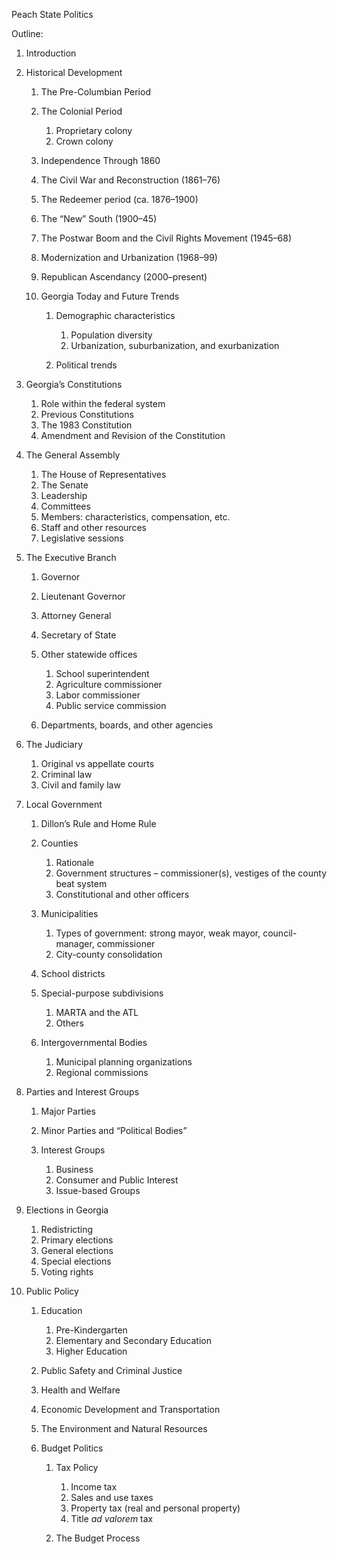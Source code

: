 Peach State Politics

Outline:

1.  Introduction

2.  Historical Development

    1.  The Pre-Columbian Period

    2.  The Colonial Period

        1.  Proprietary colony
        2.  Crown colony

    3.  Independence Through 1860

    4.  The Civil War and Reconstruction (1861–76)

    5.  The Redeemer period (ca. 1876–1900)

    6.  The “New” South (1900–45)

    7.  The Postwar Boom and the Civil Rights Movement (1945–68)

    8.  Modernization and Urbanization (1968–99)

    9.  Republican Ascendancy (2000–present)

    10. Georgia Today and Future Trends

        1.  Demographic characteristics

            1.  Population diversity
            2.  Urbanization, suburbanization, and exurbanization

        2.  Political trends

3.  Georgia’s Constitutions

    1.  Role within the federal system
    2.  Previous Constitutions
    3.  The 1983 Constitution
    4.  Amendment and Revision of the Constitution

4.  The General Assembly

    1.  The House of Representatives
    2.  The Senate
    3.  Leadership
    4.  Committees
    5.  Members: characteristics, compensation, etc.        
    6.  Staff and other resources
    7.  Legislative sessions

5.  The Executive Branch

    1.  Governor

    2.  Lieutenant Governor

    3.  Attorney General

    4.  Secretary of State

    5.  Other statewide offices

        1.  School superintendent
        2.  Agriculture commissioner
        3.  Labor commissioner
        4.  Public service commission

    6.  Departments, boards, and other agencies

6.  The Judiciary

    1.  Original vs appellate courts
    2.  Criminal law
    3.  Civil and family law

7.  Local Government

    1.  Dillon’s Rule and Home Rule

    2.  Counties

        1.  Rationale
        2.  Government structures – commissioner(s), vestiges of the
            county beat system
        3.  Constitutional and other officers

    3.  Municipalities

        1.  Types of government: strong mayor, weak mayor,
            council-manager, commissioner
        2.  City-county consolidation

    4.  School districts

    5.  Special-purpose subdivisions

        1.  MARTA and the ATL
        2.  Others

    6.  Intergovernmental Bodies

        1.  Municipal planning organizations
        2.  Regional commissions

8.  Parties and Interest Groups

    1.  Major Parties

    2.  Minor Parties and “Political Bodies”

    3.  Interest Groups

        1.  Business
        2.  Consumer and Public Interest
        3.  Issue-based Groups

9.  Elections in Georgia

    1.  Redistricting
    2.  Primary elections
    3.  General elections
    4.  Special elections
    5.  Voting rights

10. Public Policy

    1.  Education

        1.  Pre-Kindergarten
        2.  Elementary and Secondary Education
        3.  Higher Education

    2.  Public Safety and Criminal Justice

    3.  Health and Welfare

    4.  Economic Development and Transportation

    5.  The Environment and Natural Resources

    6.  Budget Politics

        1.  Tax Policy

            1.  Income tax
            2.  Sales and use taxes
            3.  Property tax (real and personal property)
            4.  Title *ad valorem* tax

        2.  The Budget Process

